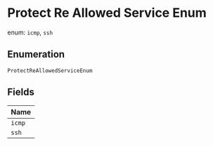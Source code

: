 
# Protect Re Allowed Service Enum

enum: `icmp`, `ssh`

## Enumeration

`ProtectReAllowedServiceEnum`

## Fields

| Name |
|  --- |
| `icmp` |
| `ssh` |

